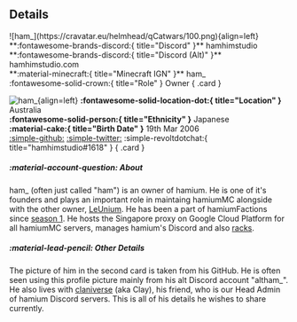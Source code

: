 ## Details
<div class="grid" markdown>
![ham_](https://cravatar.eu/helmhead/qCatwars/100.png){align=left}
**:fontawesome-brands-discord:{ title="Discord" }** hamhimstudio<br>
**:fontawesome-brands-discord:{ title="Discord (Alt)" }** hamhimstudio.com<br>
**:material-minecraft:{ title="Minecraft IGN" }** ham_<br>
:fontawesome-solid-crown:{ title="Role" } Owner
{ .card }

![ham_](https://images-ext-1.discordapp.net/external/0J7AQ90UAIWAWcwD9lkNqUiKs-PPCdHR1FlunRq19-4/https/cdn.discordapp.com/avatars/1004243559140044871/d1257870a2f2b221ee32a6008793f088.webp?format=webp&width=90&height=90){align=left}
**:fontawesome-solid-location-dot:{ title="Location" }** Australia<br>
**:fontawesome-solid-person:{ title="Ethnicity" }** Japanese<br>
**:material-cake:{ title="Birth Date" }** 19th Mar 2006 <br>
[:simple-github:](https://github.com/hamhimstudio) [:simple-twitter:](https://x.com/hamhimstudio) :simple-revoltdotchat:{ title="hamhimstudio#1618" }
{ .card }

</div>

##### :material-account-question: About
ham_ (often just called "ham") is an owner of hamium. He is one of it's founders and plays an important role in maintaing hamiumMC alongside with the other owner, [LeUnium](../staff/unium.md). He has been a part of hamiumFactions since [season 1](../seasons/s1.md). He hosts the Singapore proxy on Google Cloud Platform for all hamiumMC servers, manages hamium's Discord and also [racks](../extra/racks.md).

##### :material-lead-pencil: Other Details
The picture of him in the second card is taken from his GitHub. He is often seen using this profile picture mainly from his alt Discord account "altham_". He also lives with [claniverse](../staff/realclay.md) (aka Clay), his friend, who is our Head Admin of hamium Discord servers. This is all of his details he wishes to share currently.
